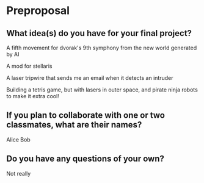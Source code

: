 # Preproposal

## What idea(s) do you have for your final project?

A fifth movement for dvorak's 9th symphony from the new world generated by AI

A mod for stellaris

A laser tripwire that sends me an email when it detects an intruder

Building a tetris game, but with lasers in outer space, and pirate ninja robots to make it extra cool!




## If you plan to collaborate with one or two classmates, what are their names?

Alice
Bob 

## Do you have any questions of your own?

Not really
